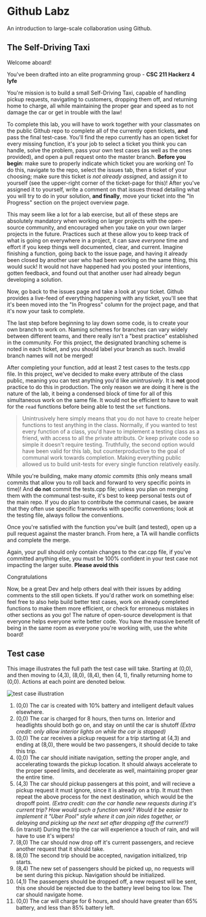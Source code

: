 # Github Labz

An introduction to large-scale collaboration using Github. 

## The Self-Driving Taxi

Welcome aboard!

You've been drafted into an elite programming group - **CSC 211 Hackerz 4 lyfe** 

You're mission is to build a small Self-Driving Taxi, capable of handling pickup requests, navigating to customers, dropping them off, and returning home to charge, all while maintaining the proper gear and speed as to not damage the car or get in trouble with the law!

To complete this lab, you will have to work together with your classmates on the public Github repo to complete all of the currently open tickets, **and** pass the final test-case. You'll find the repo currently has an open ticket for every missing function, it's your job to select a ticket you think you can handle, solve the problem, pass your own test cases (as well as the ones provided), and open a pull request onto the master branch. **Before you begin**: make sure to properly indicate which ticket you are working on! To do this, navigate to the repo, select the issues tab, then a ticket of your choosing; make sure this ticket *is not already assigned*, and assign it to yourself (see the upper-right corner of the ticket-page for this)! After you've assigned it to yourself, write a comment on that issues thread detailing what you will try to do in your solution, **and finally**, move your ticket into the "In Progress" section on the project overview page. 

This may seem like a lot for a lab exercise, but all of these steps are absolutely mandatory when working on larger projects with the open-source community, and encouraged when you take on your own larger projects in the future. Practices such at these allow you to keep track of what is going on everywhere in a project, it can save *everyone* time and effort if you keep things well documented, clear, and current. Imagine finishing a function, going back to the issue page, and having it already been closed by another user who had been working on the same thing, this would suck! It would not have happened had you posted your intentions, gotten feedback, and found out that another user had already begun developing a solution. 

Now, go back to the issues page and take a look at your ticket. Github provides a live-feed of everything happening with any ticket, you'll see that it's been moved into the "In Progress" column for the project page, and that it's now your task to complete. 

The last step before beginning to lay down some code, is to create your own branch to work on. Naming schemes for branches can vary widely between different teams, and there really isn't a "best practice" established in the community. For this project, the designated branching scheme is noted in each ticket, and you should label your branch as such. Invalid branch names will not be merged! 

After completing your function, add at least 2 test cases to the tests.cpp file. In this project, we've decided to make every attribute of the class public, meaning you can test anything you'd like *unintrusively*. It is **not** good practice to do this in production. The only reason we are doing it here is the nature of the lab, it being a condensed block of time for all of this simultaneous work on the same file. It would not be efficient to have to wait for the `read` functions before being able to test the `set` functions. 

> Unintrusively here simply means that you do not have to create helper functions to test anything in the class. Normally, if you wanted to test every function of a class, you'd have to implement a testing class as a friend, with access to all the private attributs. Or keep private code so simple it doesn't require testing. Truthfully, the second option would have been valid for this lab, but counterproductive to the goal of communal work towards completion. Making everything public allowed us to build unit-tests for every single function relatively easily. 

While you're building, make many *atomic commits* (this only means small commits that allow you to roll back and forward to very specific points in time)! And **do not** commit the tests.cpp file; unless you plan on merging them with the communal test-suite, it's best to keep personal tests out of the main repo. If you do plan to contribute the communal cases, be aware that they often use specific frameworks with specific conventions; look at the testing file, always follow the conventions.

Once you're satisfied with the function you've built (and tested), open up a pull request against the master branch. From here, a TA will handle conflicts and complete the merge. 

Again, your pull should only contain changes to the car.cpp file, if you've committed anything else, you must be 100% confident in your test case not impacting the larger suite. **Please avoid this**

Congratulations 

Now, be a great Dev and help others deal with their issues by adding comments to the still open tickets. If you'd rather work on something else: feel free to also help build better test cases, work on already completed functions to make them more efficient, or check for erroneous mistakes in other sections as you go! The nature of open-source development is that everyone helps everyone write better code. You have the massive benefit of being in the same room as everyone you're working with, use the white board! 

## Test case

This image illustrates the full path the test case will take. Starting at (0,0), and then moving to (4,3), (8,0), (8,4), then (4, 1), finally returning home to (0,0). Actions at each point are denoted below.

![test case illustration](/resources/test-case-graph.png "Test Case")

1. (0,0) The car is created with 10% battery and intelligent default values elsewhere.  
2. (0,0) The car is charged for 8 hours, then turns on. Interior and headlights should both go on, and stay on until the car is shutoff *(Extra credit: only allow interior lights on while the car is stopped)*
3. (0,0) The car receives a pickup request for a trip starting at (4,3) and ending at (8,0), there would be two passengers, it should decide to take this trip. 
4. (0,0) The car should initiate navigation, setting the proper angle, and accelerating towards the pickup location. It should always accelerate to the proper speed limits, and decelerate as well, maintaining proper gear the entire time. 
5. (4,3) The car should pickup passengers at this point, and will recieve a pickup request it must ignore, since it is already on a trip. It must then repeat the above process for the next destination, which would be the dropoff point. *(Extra credit: can the car handle new requests during it's current trip? How would such a function work? Would it be easier to implement it "Uber Pool" style where it can join rides together, or delaying and picking up the next set after dropping off the current?)*
6. (in transit) During the trip the car will experience a touch of rain, and will have to use it's wipers! 
7. (8,0) The car should now drop off it's current passengers, and recieve another request that it should take. 
8. (8,0) The second trip should be accepted, navigation initialized, trip starts. 
9. (8,4) The new set of passengers should be picked up, no requests will be sent during this pickup. Navigation should be initialized. 
10. (4,1) The passengers should be dropped off, a new request will be sent, this one should be rejected due to the battery level being too low. The car should navigate home. 
11. (0,0) The car will charge for 6 hours, and should have greater than 65% battery, and less than 85% battery left. 
